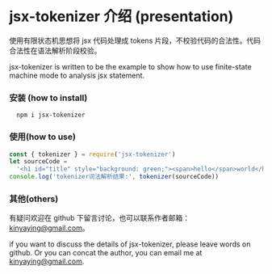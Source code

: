 # jsx-tokenizer 介绍 (presentation)

使用有限状态机思想将 jsx 代码处理成 tokens 片段，不校验代码的合法性。代码合法性在语法解析阶段校验。

jsx-tokenizer is written to be the example to show how to use finite-state machine mode to analysis jsx statement.

### 安装 (how to install)

```shell
  npm i jsx-tokenizer
```

### 使用(how to use)

```javascript
const { tokenizer } = require('jsx-tokenizer')
let sourceCode =
  '<h1 id="title" style="background: green;"><span>hello</span>world</h1>'
console.log('tokenizer词法解析结果:', tokenizer(sourceCode))
```

### 其他(others)

有疑问欢迎在 github 下留言讨论，也可以联系作者邮箱：kinyaying@gmail.com。

if you want to discuss the details of jsx-tokenizer, please leave words on github. Or you can concat the author, you can email me at kinyaying@gmail.com.
